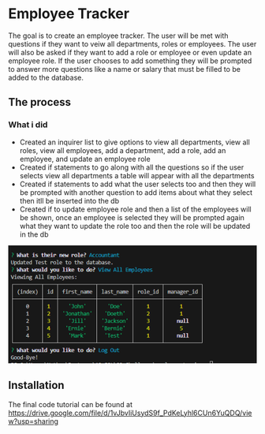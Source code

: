 # Employee Tracker

The goal is to create an employee tracker. The user will be met with questions if they want to veiw all departments, roles or employees. The user will also be asked if they want to add a role or employee or even update an employee role. If the user chooses to add something they will be prompted to answer more questions like a name or salary that must be filled to be added to the database.

## The process

### What i did
* Created an inquirer list to give options to view all departments, view all roles, view all employees, add a department, add a role, add an employee, and update an employee role
* Created if statements to go along with all the questions so if the user selects view all departments a table will appear with all the departments
* Created if statements to add what the user selects too and then they will be prompted with another question to add items about what they select then itll be inserted into the db
* Created if to update employee role and then a list of the employees will be shown, once an employee is selected they will be prompted again what they want to update the role too and then the role will be updated in the db

![Image of the view all employees table](https://github.com/nathan26036/employee-tracker/blob/main/assets/employee-tracker.PNG)
  
## Installation 
The final code tutorial can be found at https://drive.google.com/file/d/1vJbvIiUsydS9f_PdKeLyhl6CUn6YuQDQ/view?usp=sharing
